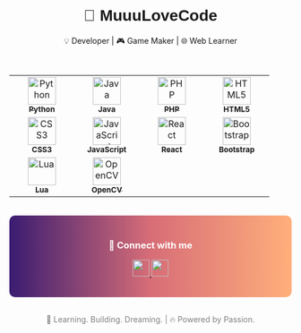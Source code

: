 <h1 align="center" style="font-family:'Prompt', sans-serif;">🚀 MuuuLoveCode</h1>

<p align="center">💡 Developer | 🎮 Game Maker | 🌐 Web Learner</p>

<br>

<!-- Tech Stack Card -->
<div align="center">
  
  <table>
    <tr>
      <td align="center" width="100">
        <a href="https://www.python.org/" target="_blank">
          <img src="https://cdn.jsdelivr.net/gh/devicons/devicon/icons/python/python-original.svg" width="50" alt="Python"/><br/>
          <sub><b>Python</b></sub>
        </a>
      </td>
      <td align="center" width="100">
        <a href="https://www.java.com/" target="_blank">
          <img src="https://cdn.jsdelivr.net/gh/devicons/devicon/icons/java/java-original.svg" width="50" alt="Java"/><br/>
          <sub><b>Java</b></sub>
        </a>
      </td>
      <td align="center" width="100">
        <a href="https://www.php.net/" target="_blank">
          <img src="https://cdn.jsdelivr.net/gh/devicons/devicon/icons/php/php-original.svg" width="50" alt="PHP"/><br/>
          <sub><b>PHP</b></sub>
        </a>
      </td>
      <td align="center" width="100">
        <a href="https://developer.mozilla.org/en-US/docs/Web/HTML" target="_blank">
          <img src="https://cdn.jsdelivr.net/gh/devicons/devicon/icons/html5/html5-original.svg" width="50" alt="HTML5"/><br/>
          <sub><b>HTML5</b></sub>
        </a>
      </td>
    </tr>
    <tr>
      <td align="center" width="100">
        <a href="https://developer.mozilla.org/en-US/docs/Web/CSS" target="_blank">
          <img src="https://cdn.jsdelivr.net/gh/devicons/devicon/icons/css3/css3-original.svg" width="50" alt="CSS3"/><br/>
          <sub><b>CSS3</b></sub>
        </a>
      </td>
      <td align="center" width="100">
        <a href="https://developer.mozilla.org/en-US/docs/Web/JavaScript" target="_blank">
          <img src="https://cdn.jsdelivr.net/gh/devicons/devicon/icons/javascript/javascript-original.svg" width="50" alt="JavaScript"/><br/>
          <sub><b>JavaScript</b></sub>
        </a>
      </td>
      <td align="center" width="100">
        <a href="https://reactjs.org/" target="_blank">
          <img src="https://cdn.jsdelivr.net/gh/devicons/devicon/icons/react/react-original.svg" width="50" alt="React"/><br/>
          <sub><b>React</b></sub>
        </a>
      </td>
      <td align="center" width="100">
        <a href="https://getbootstrap.com/" target="_blank">
          <img src="https://cdn.jsdelivr.net/gh/devicons/devicon/icons/bootstrap/bootstrap-original.svg" width="50" alt="Bootstrap"/><br/>
          <sub><b>Bootstrap</b></sub>
        </a>
      </td>
    </tr>
    <tr>
      <td align="center" width="100">
        <a href="https://www.lua.org/" target="_blank">
          <img src="https://cdn.jsdelivr.net/gh/devicons/devicon/icons/lua/lua-original.svg" width="50" alt="Lua"/><br/>
          <sub><b>Lua</b></sub>
        </a>
      </td>
      <td align="center" width="100">
        <a href="https://opencv.org/" target="_blank">
          <img src="https://cdn.jsdelivr.net/gh/devicons/devicon/icons/opencv/opencv-original.svg" width="50" alt="OpenCV"/><br/>
          <sub><b>OpenCV</b></sub>
        </a>
      </td>
    </tr>
  </table>
</div>

<br>

<!-- Social Card -->
<div align="center" style="padding:20px; border-radius:10px; background:linear-gradient(to right, #3a1c71, #d76d77, #ffaf7b); color:white; max-width:800px;">
  <h3>📱 Connect with me</h3>
  <p>
    <a href="https://www.facebook.com/jittakorn.tos" target="_blank">
      <img src="https://img.shields.io/static/v1?message=Facebook&logo=facebook&label=&color=1877F2&logoColor=white&labelColor=&style=for-the-badge" height="30"/>
    </a>
    <a href="https://www.youtube.com/@HereMuuuLoveRoblox" target="_blank">
      <img src="https://img.shields.io/static/v1?message=YouTube&logo=youtube&label=&color=FF0000&logoColor=white&labelColor=&style=for-the-badge" height="30"/>
    </a>
  </p>
</div>

<br>

<!-- Footer -->
<p align="center" style="font-size:14px; color:gray;">
  🧩 Learning. Building. Dreaming. | 🔥 Powered by Passion.
</p>
